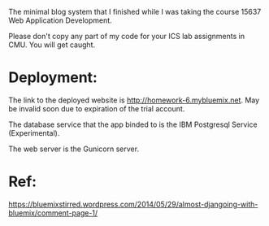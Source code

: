 The minimal blog system that I finished while I was taking the course 15637 Web Application Development.

Please don't copy any part of my code for your ICS lab assignments in CMU. You will get caught.

# Deployment:

The link to the deployed website is http://homework-6.mybluemix.net. May be invalid soon due to expiration of the trial account.

The database service that the app binded to is the IBM Postgresql Service (Experimental).

The web server is the Gunicorn server.



# Ref:

https://bluemixstirred.wordpress.com/2014/05/29/almost-djangoing-with-bluemix/comment-page-1/
